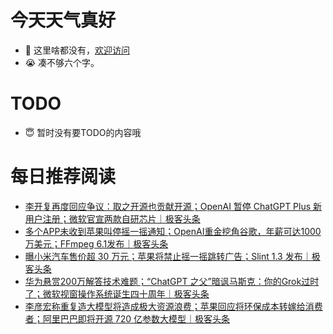 # 今天天气真好
- 👋 这里啥都没有，[欢迎访问](https://zhangfeng-ola.github.io/)
- 😭 凑不够六个字。
<!---
- 👀 I’m interested in ...
- 🌱 I’m currently learning ...
- 💞️ I’m looking to collaborate on ...
- 📫 How to reach me ...
- 😇 I'm doing something ...

--->

# TODO 
- 😇 暂时没有要TODO的内容哦

<!---
zhangfeng-ola/zhangfeng-ola is a ✨ special ✨ repository because its `README.md` (this file) appears on your GitHub profile.
You can click the Preview link to take a look at your changes.
--->

# 每日推荐阅读
<!-- BLOG-POST-LIST:START -->
- [李开复再度回应争议：取之开源也贡献开源；OpenAI 暂停 ChatGPT Plus 新用户注册；微软官宣两款自研芯片｜极客头条](https://blog.csdn.net/weixin_39786569/article/details/134434302)
- [多个APP未收到苹果叫停摇一摇通知；OpenAI重金挖角谷歌，年薪可达1000万美元；FFmpeg 6.1发布｜极客头条](https://blog.csdn.net/weixin_39786569/article/details/134413571)
- [曝小米汽车售价超 30 万元；苹果将禁止摇一摇跳转广告；Slint 1.3 发布｜极客头条](https://blog.csdn.net/weixin_39786569/article/details/134391329)
- [华为悬赏200万解答技术难题；“ChatGPT 之父”暗讽马斯克：你的Grok过时了；微软视窗操作系统诞生四十周年｜极客头条](https://blog.csdn.net/weixin_39786569/article/details/134369980)
- [李彦宏称重复造大模型将造成极大资源浪费；苹果回应将环保成本转嫁给消费者；阿里巴巴即将开源 720 亿参数大模型｜极客头条](https://blog.csdn.net/weixin_39786569/article/details/134326108)
<!-- BLOG-POST-LIST:END -->

